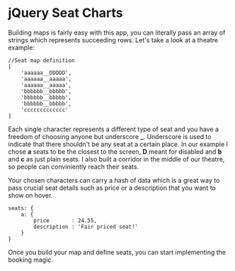 # jQuery Seat Charts

Building maps is fairly easy with this app, you can literally pass an array of strings which represents succeeding rows. Let's take a look at a theatre example:

	//Seat map definition
	[
		'aaaaaa__DDDDD',
		'aaaaaa__aaaaa',
		'aaaaaa__aaaaa',
		'bbbbbb__bbbbb',
		'bbbbbb__bbbbb',
		'bbbbbb__bbbbb',
		'ccccccccccccc'
	]

Each single character represents a different type of seat and you have a freedom of choosing anyone but underscore **_**. Underscore is used to indicate that there shouldn't be any seat at a certain place. In our example I chose **a** seats to be the closest to the screen, **D** meant for disabled and **b** and **c** as just plain seats. I also built a corridor in the middle of our theatre, so people can conviniently reach their seats.

Your chosen characters can carry a hash of data which is a great way to pass crucial seat details such as price or a description that you want to show on hover.
 
	seats: {
		a: {
			price       : 24.55,
			description : 'Fair priced seat!'
		}
	}

Once you build your map and define seats, you can start implementing the booking magic.

